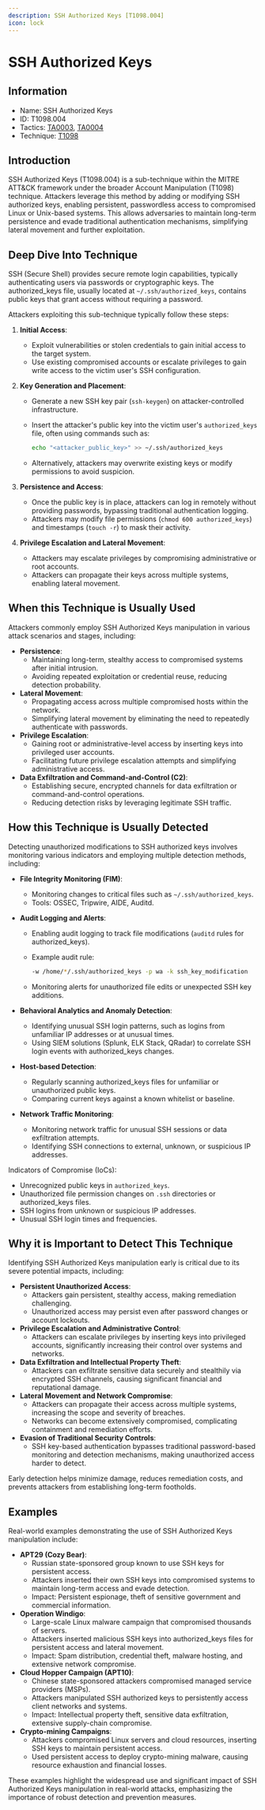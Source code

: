 ```yaml
---
description: SSH Authorized Keys [T1098.004]
icon: lock
---
```


# SSH Authorized Keys

## Information

- Name: SSH Authorized Keys
- ID: T1098.004
- Tactics: [TA0003](../TA0003/TA0003.md), [TA0004](../TA0004/TA0004.md)
- Technique: [T1098](T1098.md)

## Introduction

SSH Authorized Keys (T1098.004) is a sub-technique within the MITRE ATT\&CK framework under the broader Account Manipulation (T1098) technique. Attackers leverage this method by adding or modifying SSH authorized keys, enabling persistent, passwordless access to compromised Linux or Unix-based systems. This allows adversaries to maintain long-term persistence and evade traditional authentication mechanisms, simplifying lateral movement and further exploitation.

## Deep Dive Into Technique

SSH (Secure Shell) provides secure remote login capabilities, typically authenticating users via passwords or cryptographic keys. The authorized_keys file, usually located at `~/.ssh/authorized_keys`, contains public keys that grant access without requiring a password.

Attackers exploiting this sub-technique typically follow these steps:

1. **Initial Access**:
   - Exploit vulnerabilities or stolen credentials to gain initial access to the target system.
   - Use existing compromised accounts or escalate privileges to gain write access to the victim user's SSH configuration.
2. **Key Generation and Placement**:

   - Generate a new SSH key pair (`ssh-keygen`) on attacker-controlled infrastructure.
   - Insert the attacker's public key into the victim user's `authorized_keys` file, often using commands such as:

     ```bash
     echo "<attacker_public_key>" >> ~/.ssh/authorized_keys
     ```

   - Alternatively, attackers may overwrite existing keys or modify permissions to avoid suspicion.

3. **Persistence and Access**:
   - Once the public key is in place, attackers can log in remotely without providing passwords, bypassing traditional authentication logging.
   - Attackers may modify file permissions (`chmod 600 authorized_keys`) and timestamps (`touch -r`) to mask their activity.
4. **Privilege Escalation and Lateral Movement**:
   - Attackers may escalate privileges by compromising administrative or root accounts.
   - Attackers can propagate their keys across multiple systems, enabling lateral movement.

## When this Technique is Usually Used

Attackers commonly employ SSH Authorized Keys manipulation in various attack scenarios and stages, including:

- **Persistence**:
  - Maintaining long-term, stealthy access to compromised systems after initial intrusion.
  - Avoiding repeated exploitation or credential reuse, reducing detection probability.
- **Lateral Movement**:
  - Propagating access across multiple compromised hosts within the network.
  - Simplifying lateral movement by eliminating the need to repeatedly authenticate with passwords.
- **Privilege Escalation**:
  - Gaining root or administrative-level access by inserting keys into privileged user accounts.
  - Facilitating future privilege escalation attempts and simplifying administrative access.
- **Data Exfiltration and Command-and-Control (C2)**:
  - Establishing secure, encrypted channels for data exfiltration or command-and-control operations.
  - Reducing detection risks by leveraging legitimate SSH traffic.

## How this Technique is Usually Detected

Detecting unauthorized modifications to SSH authorized keys involves monitoring various indicators and employing multiple detection methods, including:

- **File Integrity Monitoring (FIM)**:
  - Monitoring changes to critical files such as `~/.ssh/authorized_keys`.
  - Tools: OSSEC, Tripwire, AIDE, Auditd.
- **Audit Logging and Alerts**:

  - Enabling audit logging to track file modifications (`auditd` rules for authorized_keys).
  - Example audit rule:

    ```bash
    -w /home/*/.ssh/authorized_keys -p wa -k ssh_key_modification
    ```

  - Monitoring alerts for unauthorized file edits or unexpected SSH key additions.

- **Behavioral Analytics and Anomaly Detection**:
  - Identifying unusual SSH login patterns, such as logins from unfamiliar IP addresses or at unusual times.
  - Using SIEM solutions (Splunk, ELK Stack, QRadar) to correlate SSH login events with authorized_keys changes.
- **Host-based Detection**:
  - Regularly scanning authorized_keys files for unfamiliar or unauthorized public keys.
  - Comparing current keys against a known whitelist or baseline.
- **Network Traffic Monitoring**:
  - Monitoring network traffic for unusual SSH sessions or data exfiltration attempts.
  - Identifying SSH connections to external, unknown, or suspicious IP addresses.

Indicators of Compromise (IoCs):

- Unrecognized public keys in `authorized_keys`.
- Unauthorized file permission changes on `.ssh` directories or authorized_keys files.
- SSH logins from unknown or suspicious IP addresses.
- Unusual SSH login times and frequencies.

## Why it is Important to Detect This Technique

Identifying SSH Authorized Keys manipulation early is critical due to its severe potential impacts, including:

- **Persistent Unauthorized Access**:
  - Attackers gain persistent, stealthy access, making remediation challenging.
  - Unauthorized access may persist even after password changes or account lockouts.
- **Privilege Escalation and Administrative Control**:
  - Attackers can escalate privileges by inserting keys into privileged accounts, significantly increasing their control over systems and networks.
- **Data Exfiltration and Intellectual Property Theft**:
  - Attackers can exfiltrate sensitive data securely and stealthily via encrypted SSH channels, causing significant financial and reputational damage.
- **Lateral Movement and Network Compromise**:
  - Attackers can propagate their access across multiple systems, increasing the scope and severity of breaches.
  - Networks can become extensively compromised, complicating containment and remediation efforts.
- **Evasion of Traditional Security Controls**:
  - SSH key-based authentication bypasses traditional password-based monitoring and detection mechanisms, making unauthorized access harder to detect.

Early detection helps minimize damage, reduces remediation costs, and prevents attackers from establishing long-term footholds.

## Examples

Real-world examples demonstrating the use of SSH Authorized Keys manipulation include:

- **APT29 (Cozy Bear)**:
  - Russian state-sponsored group known to use SSH keys for persistent access.
  - Attackers inserted their own SSH keys into compromised systems to maintain long-term access and evade detection.
  - Impact: Persistent espionage, theft of sensitive government and commercial information.
- **Operation Windigo**:
  - Large-scale Linux malware campaign that compromised thousands of servers.
  - Attackers inserted malicious SSH keys into authorized_keys files for persistent access and lateral movement.
  - Impact: Spam distribution, credential theft, malware hosting, and extensive network compromise.
- **Cloud Hopper Campaign (APT10)**:
  - Chinese state-sponsored attackers compromised managed service providers (MSPs).
  - Attackers manipulated SSH authorized keys to persistently access client networks and systems.
  - Impact: Intellectual property theft, sensitive data exfiltration, extensive supply-chain compromise.
- **Crypto-mining Campaigns**:
  - Attackers compromised Linux servers and cloud resources, inserting SSH keys to maintain persistent access.
  - Used persistent access to deploy crypto-mining malware, causing resource exhaustion and financial losses.

These examples highlight the widespread use and significant impact of SSH Authorized Keys manipulation in real-world attacks, emphasizing the importance of robust detection and prevention measures.
